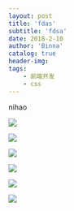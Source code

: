 ```yaml
---
layout: post
title: 'fdas'
subtitle: 'fdsa'
date: 2018-2-10
author: 'Binna'
catalog: true
header-img:
tags:
    - 前端开发
    - css
---
```

nihao

![](https://ofw1nwn63.qnssl.com/blogg/_image/敲爆你脑壳.jpg)

![](https://ofw1nwn63.qnssl.com/blogg/_image/WX20180123-174851@2x.png)

![](https://ofw1nwn63.qnssl.com/blogg/_image/QQ图片20161202155421.jpg)

![](https://ofw1nwn63.qnssl.com/blogg/_image/QQ图片20161202155421.jpg)

![](https://ofw1nwn63.qnssl.com/blogg/_image/avatar.jpg)

![](https://ofw1nwn63.qnssl.com/blogg/_image/WX20180123-174851@2x.png)
